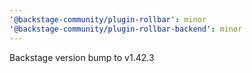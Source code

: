 ```yaml
---
'@backstage-community/plugin-rollbar': minor
'@backstage-community/plugin-rollbar-backend': minor
---
```


Backstage version bump to v1.42.3
